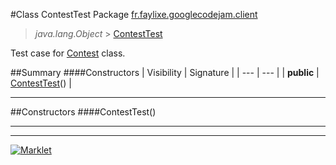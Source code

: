 #Class ContestTest
Package [fr.faylixe.googlecodejam.client](README.md)<br>

> *java.lang.Object* > [ContestTest](ContestTest.md)


Test case for [Contest](Contest.md) class.

##Summary
####Constructors
| Visibility | Signature |
| --- | --- |
| **public** | [ContestTest](#contesttest)() |

---


##Constructors
####ContestTest()
> 


---

---

[![Marklet](https://img.shields.io/badge/Generated%20by-Marklet-green.svg)](https://github.com/Faylixe/marklet)